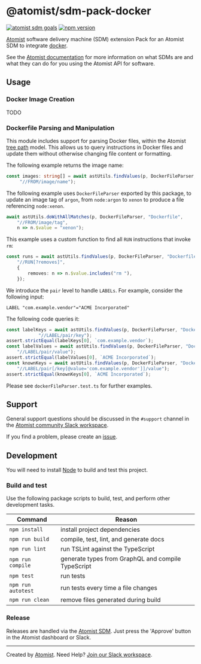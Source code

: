 # @atomist/sdm-pack-docker

[![atomist sdm goals](http://badge.atomist.com/T29E48P34/atomist/sdm-pack-docker/275b4284-9942-41c8-9b91-e90957d99188)](https://app.atomist.com/workspace/T29E48P34)
[![npm version](https://img.shields.io/npm/v/@atomist/sdm-pack-docker.svg)](https://www.npmjs.com/package/@atomist/sdm-pack-docker)

[Atomist][atomist] software delivery machine (SDM) extension Pack for an Atomist SDM to
integrate [docker](https://www.docker.io).

See the [Atomist documentation][atomist-doc] for more information on
what SDMs are and what they can do for you using the Atomist API for
software.

[atomist-doc]: https://docs.atomist.com/ (Atomist Documentation)

## Usage

### Docker Image Creation

TODO

### Dockerfile Parsing and Manipulation

This module includes support for parsing Docker files, within the Atomist
[tree path](https://github.com/atomist/tree-path) model. This allows us to
query instructions in Docker files and update them without otherwise changing
file content or formatting.

The following example returns the image name:

```typescript
const images: string[] = await astUtils.findValues(p, DockerFileParser, "Dockerfile",
     "//FROM/image/name");
```

The following example uses `DockerFileParser` exported by this package, to update
an image tag of `argon`, from `node:argon` to `xenon` to produce a file referencing
`node:xenon`.

```typescript
await astUtils.doWithAllMatches(p, DockerFileParser, "Dockerfile",
    "//FROM/image/tag",
    n => n.$value = "xenon");
```

This example uses a custom function to find all `RUN` instructions that invoke `rm`:

```typescript
const runs = await astUtils.findValues(p, DockerFileParser, "Dockerfile",
    "//RUN[?removes]",
    {
        removes: n => n.$value.includes("rm "),
    });
```

We introduce the `pair` level to handle `LABELs`. For example, consider 
the following input:

```
LABEL "com.example.vendor"="ACME Incorporated"

```

The following code queries it:

```typescript
const labelKeys = await astUtils.findValues(p, DockerFileParser, "Dockerfile",
            "//LABEL/pair/key");
assert.strictEqual(labelKeys[0], `com.example.vendor`);
const labelValues = await astUtils.findValues(p, DockerFileParser, "Dockerfile",
    "//LABEL/pair/value");
assert.strictEqual(labelValues[0], `ACME Incorporated`);
const knownKeys = await astUtils.findValues(p, DockerFileParser, "Dockerfile",
    "//LABEL/pair[/key[@value='com.example.vendor']]/value");
assert.strictEqual(knownKeys[0], `ACME Incorporated`);
```

Please see `dockerFileParser.test.ts` for further examples.

## Support

General support questions should be discussed in the `#support`
channel in the [Atomist community Slack workspace][slack].

If you find a problem, please create an [issue][].

[issue]: https://github.com/atomist/sdm-pack-docker/issues

## Development

You will need to install [Node][node] to build and test this project.

[node]: https://nodejs.org/ (Node.js)

### Build and test

Use the following package scripts to build, test, and perform other
development tasks.

Command | Reason
------- | ------
`npm install` | install project dependencies
`npm run build` | compile, test, lint, and generate docs
`npm run lint` | run TSLint against the TypeScript
`npm run compile` | generate types from GraphQL and compile TypeScript
`npm test` | run tests
`npm run autotest` | run tests every time a file changes
`npm run clean` | remove files generated during build

### Release

Releases are handled via the [Atomist SDM][atomist-sdm].  Just press
the 'Approve' button in the Atomist dashboard or Slack.

[atomist-sdm]: https://github.com/atomist/atomist-sdm (Atomist Software Delivery Machine)

---

Created by [Atomist][atomist].
Need Help?  [Join our Slack workspace][slack].

[atomist]: https://atomist.com/ (Atomist - How Teams Deliver Software)
[slack]: https://join.atomist.com/ (Atomist Community Slack)

[atomist]: https://atomist.com/ (Atomist - Development Automation)
[slack]: https://join.atomist.com/ (Atomist Community Slack)
